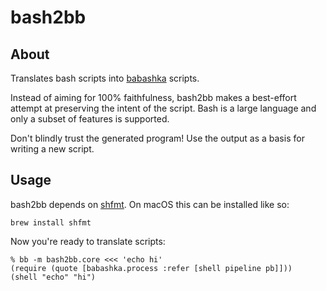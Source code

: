 # bash2bb

## About

Translates bash scripts into [babashka](https://babashka.org/) scripts.

Instead of aiming for 100% faithfulness, bash2bb makes a best-effort attempt at preserving the intent of the script. Bash is a large language and only a subset of features is supported.

Don't blindly trust the generated program! Use the output as a basis for writing a new script.

## Usage

bash2bb depends on [shfmt](https://github.com/mvdan/sh). On macOS this can be installed like so:

```
brew install shfmt
```

Now you're ready to translate scripts:

```
% bb -m bash2bb.core <<< 'echo hi'
(require (quote [babashka.process :refer [shell pipeline pb]]))
(shell "echo" "hi")
```
